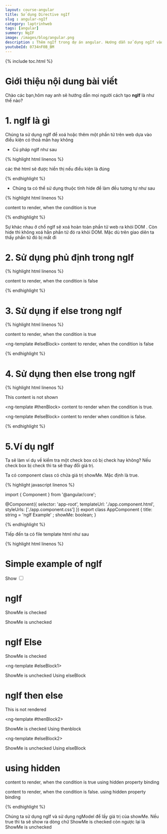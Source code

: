 ```yaml
---
layout: course-angular
title: Sử dụng Directive ngIf 
slug : angular-ngIf
category: laptrinhweb
tags: [angular]
summery: NgIF  
image: /images/blog/angular.png
description : Thêm ngIf trong dự án angular. Hướng dẫn sử dụng ngIf vào dự án Angular. Hướng dẫn các tạo ngIf vào dự án.
youtubeId: 0734nF0B_BM
---
```


{% include toc.html %}

# **Giới thiệu nội dung bài viết**

Chào các bạn,hôm nay anh sẽ hướng dẫn mọi người cách tạo <b>ngIf</b> là như thế nào? 

# **1. ngIf là gì**

Chúng ta sử dụng ngIf để xoá hoặc thêm một phần tử trên web dựa vào điều kiện có thoả mãn hay không

- Cú pháp ngIf như sau

{% highlight html  linenos %}

<p *ngIf="condition">
    các thẻ html sẽ được hiển thị nếu điều kiện là đúng
</p>

{% endhighlight %}

- Chúng ta có thể sử dụng thuộc tính hide để làm đều tương tự như sau

{% highlight html  linenos %}

<p [hidden]="condition">
    content to render, when the condition is true 
</p>


{% endhighlight %}

Sự khác nhau ở chổ ngIf sẽ xoá hoàn toàn phần tử web ra khỏi DOM . Còn hide thì không xoá hẳn phần tử đó ra khỏi DOM. Mặc dù trên giao diên ta thấy phần tử đó bị mất đi

# **2. Sử dụng phủ định trong ngIf**

{% highlight html  linenos %}

<p *ngIf="!condition">
    content to render, when the condition is false
</p>

{% endhighlight %}

# **3. Sử dụng if else trong ngIf**

{% highlight html  linenos %}

<div *ngIf="condition; else elseBlock">
    content to render, when the condition is true 
</div>
 
<ng-template #elseBlock>
    content to render, when the condition is false 
</ng-template>

{% endhighlight %}

# **4. Sử dụng then else trong ngIf**

{% highlight html  linenos %}

<div *ngIf="condition; then thenBlock else elseBlock"> 
    This content is not shown
</div>
 
<ng-template #thenBlock>
    content to render when the condition is true.
</ng-template>
 
<ng-template #elseBlock>
    content to render when condition is false.
</ng-template>

{% endhighlight %}


# **5.Ví dụ ngIf**

Ta sẽ làm ví dụ về kiểm tra một check box có bị check hay không? Nếu check box bị check thì ta sẽ thay đổi giá trị.

Ta có component class có chứa giá trị showMe. Mặc định là true.

{% highlight javascript  linenos %}

import { Component } from '@angular/core';
 
@Component({
  selector: 'app-root',
  templateUrl: './app.component.html',
  styleUrls: ['./app.component.css']
})
export class AppComponent {
  title: string = 'ngIf Example' ;
  showMe: boolean;
}

{% endhighlight %}

Tiếp đến ta có file template html như sau

{% highlight html  linenos %}

<h1>Simple example of ngIf </h1>
 
 
<div class="row">
  Show <input type="checkbox" [(ngModel)]="showMe" />
</div>
 
<h1>ngIf </h1>
 
<p *ngIf="showMe">
  ShowMe is checked
</p>
<p *ngIf="!showMe">
  ShowMe is unchecked
</p>
 
<h1>ngIf Else</h1>
 
<p *ngIf="showMe; else elseBlock1">
  ShowMe is checked
</p>
 
<ng-template #elseBlock1>
  <p>ShowMe is unchecked Using elseBlock</p>
</ng-template>
 
<h1>ngIf then else</h1>
 
<p *ngIf="showMe; then thenBlock2 else elseBlock2">
  This is not rendered
</p>
 
<ng-template #thenBlock2>
  <p>ShowMe is checked Using thenblock</p>
</ng-template>
 
<ng-template #elseBlock2>
  <p>ShowMe is unchecked Using elseBlock</p>
</ng-template>
 
<h1>using hidden </h1>
 
<p [hidden]="showMe">
    content to render, when the condition is true  using hidden property binding
</p>
 
<p [hidden]="!showMe">
    content to render, when the condition is false. using hidden property binding
</p>
{% endhighlight %}

Chúng ta sử dụng ngIf và sử dụng ngModel để lấy giá trị của showMe. Nếu true thì ta sẽ show ra dòng chữ  ShowMe is checked còn ngược lại là ShowMe is unchecked














